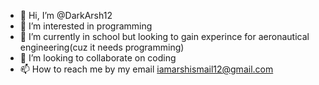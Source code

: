 - 👋 Hi, I’m @DarkArsh12
- 👀 I’m interested in programming
- 🌱 I’m currently in school but looking to gain experince for aeronautical engineering(cuz it needs programming)
- 💞️ I’m looking to collaborate on coding
- 📫 How to reach me by my email iamarshismail12@gmail.com

<!---
DarkArsh12/DarkArsh12 is a ✨ special ✨ repository because its `README.md` (this file) appears on your GitHub profile.
You can click the Preview link to take a look at your changes.
--->
